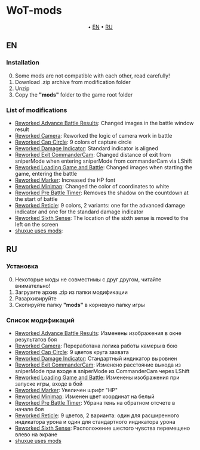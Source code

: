 # WoT-mods

<p align="center">
	&bull; <a href="#en">EN</a> &bull; <a href="#ru">RU</a> 
</p>

## EN

### Installation

0. Some mods are not compatible with each other, read carefully!
1. Download .zip archive from modification folder
2. Unzip
3. Copy the **"mods"** folder to the game root folder

### List of modifications

- [Reworked Advance Battle Results](./reworkedadvancebattleresults/): Changed images in the battle window result
- [Reworked Camera](./reworkedcamera/): Reworked the logic of camera work in battle
- [Reworked Cap Circle](./reworkedcapcircle/): 9 colors of capture circle
- [Reworked Damage Indicator](./reworkeddamageindicator/): Standard indicator is aligned
- [Reworked Exit CommanderCam](./reworkedexitcommandercam/): Changed distance of exit from sniperMode when entering sniperMode from commanderCam via LShift
- [Reworked Loading Game and Battle](./reworkedloadinggameandbattle/): Changed images when starting the game, entering the battle
- [Reworked Marker](./reworkedmarker/): Increased the HP font
- [Reworked Minimap](./reworkedminimap/): Changed the color of coordinates to white
- [Reworked Pre Battle Timer](./reworkedprebattletimer/): Removes the shadow on the countdown at the start of battle
- [Reworked Reticle](./reworkedreticle/): 9 colors, 2 variants: one for the advanced damage indicator and one for the standard damage indicator
- [Reworked Sixth Sense](./reworkedsixthsense/): The location of the sixth sense is moved to the left on the screen
- [shuxue uses mods](./shuxue-uses-mods/):

## RU

### Установка

0. Некоторые моды не совместимы с друг другом, читайте внимательно!
1. Загрузите архив .zip из папки модификации
2. Разархивируйте
3. Скопируйте папку **"mods"** в корневую папку игры

### Список модификаций

- [Reworked Advance Battle Results](./reworkedadvancebattleresults/): Изменены изображения в окне результатов боя
- [Reworked Camera](./reworkedcamera/): Переработана логика работы камеры в бою
- [Reworked Cap Circle](./reworkedcapcircle/): 9 цветов круга захвата
- [Reworked Damage Indicator](./reworkeddamageindicator/): Стандартный индикатор выровнен
- [Reworked Exit CommanderCam](./reworkedexitcommandercam/): Изменено расстояние выхода из sniperMode при входе в sniperMode из CommanderCam через LShift
- [Reworked Loading Game and Battle](./reworkedloadinggameandbattle/): Изменены изображения при запуске игры, входе в бой
- [Reworked Marker](./reworkedmarker/): Увеличен шрифт "HP"
- [Reworked Minimap](./reworkedminimap/): Изменен цвет координат на белый
- [Reworked Pre Battle Timer](./reworkedprebattletimer/): Убрана тень на обратном отсчете в начале боя
- [Reworked Reticle](./reworkedreticle/): 9 цветов, 2 варианта: один для расширенного индикатора урона и один для стандартного индикатора урона
- [Reworked Sixth Sense](./reworkedsixthsense/): Расположение шестого чувства перемещено влево на экране
- [shuxue uses mods](./shuxue-uses-mods/)